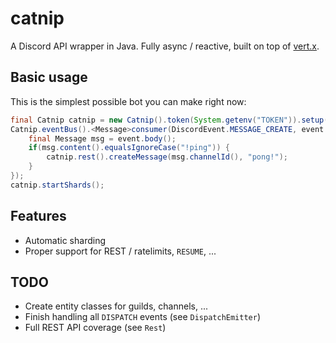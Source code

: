 # catnip

A Discord API wrapper in Java. Fully async / reactive, built on top of
[vert.x](https://vertx.io).

## Basic usage

This is the simplest possible bot you can make right now:

```Java
final Catnip catnip = new Catnip().token(System.getenv("TOKEN")).setup();
Catnip.eventBus().<Message>consumer(DiscordEvent.MESSAGE_CREATE, event -> {
    final Message msg = event.body();
    if(msg.content().equalsIgnoreCase("!ping")) {
        catnip.rest().createMessage(msg.channelId(), "pong!");
    }
});
catnip.startShards();
```

## Features

- Automatic sharding
- Proper support for REST / ratelimits, `RESUME`, ...

## TODO

- Create entity classes for guilds, channels, ...
- Finish handling all `DISPATCH` events (see `DispatchEmitter`)
- Full REST API coverage (see `Rest`)
